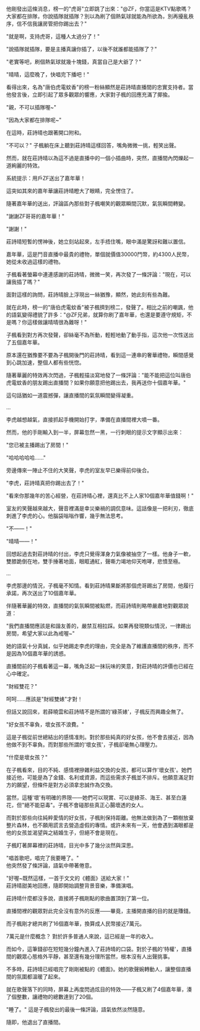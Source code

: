 他剛發出這條消息，榜一的"虎哥"立即跳了出來："@ZF，你當這是KTV點歌嗎？大家都在排隊，你說插隊就插隊？別以為刷了個熱氣球就能為所欲為，別再擾亂秩序，信不信我讓房管把你踢出去？"

"就是啊，支持虎哥，這種人太過分了！"

"說插隊就插隊，要是主播真讓你插了，以後不就誰都能插隊了？"

"老實等吧，刷個熱氣球就幾十塊錢，真當自己是大爺了？"

"晴晴，這麼晚了，快唱完下播吧！"

看得出來，名為"唐伯虎電蚊香"的榜一粉絲顯然是莊詩晴直播間的忠實支持者。當他發言後，立即引起了眾多觀眾的響應，大家對子楓的回應充滿了揶揄。

"親，不可以插隊喔~"

"因為大家都在排隊呢~"

在這時，莊詩晴也跟著開口附和。

"不可以？" 子楓躺在床上聽到莊詩晴這樣回答，嘴角微微一挑，輕笑出聲。

然而，就在莊詩晴以為這不過是直播中的一個小插曲時，突然，直播間內閃爍起一道絢麗的特效。

系統提示：用戶ZF送出了嘉年華！

這突如其來的嘉年華讓莊詩晴瞪大了眼睛，完全愣住了。

隨著嘉年華的送出，評論區內那些對子楓嘲笑的觀眾瞬間沉默，氣氛瞬間轉變。

"謝謝ZF哥哥的嘉年華！"

"謝謝！"

莊詩晴短暫的愣神後，她立刻站起來，左手捂住嘴，眼中滿是驚訝和難以置信。

嘉年華，這是鬥音直播中最貴的禮物，單個就價值30000鬥幣，約4300人民幣，她從未收過這樣的禮物。

子楓看著螢幕中連連感謝的莊詩晴，微微一笑，再次發了一條評論："現在，可以讓我插了嗎？"

面對這樣的詢問，莊詩晴臉上浮現出一絲猶豫，顯然，她此刻有些為難。

就在此時，榜一的"唐伯虎電蚊香"被子楓擠到榜二，發聲了。相比之前的嘲諷，他的語氣變得禮貌了許多："@ZF兄弟，就算你刷了嘉年華，也還是要遵守規矩，不是嗎？你這樣做讓晴晴很為難呀！"

子楓看到對方再次發聲，卻絲毫不為所動，輕輕地動了動手指，這次他一次性送出了五個嘉年華。

原本還在猶豫要不要為子楓開後門的莊詩晴，看到這一連串的奢華禮物，瞬間感覺到心跳加速，整個人都有些恍惚。

隨著華麗的特效再次閃過，子楓輕描淡寫地發了一條評論："能不能把這位叫唐伯虎電蚊香的朋友踢出直播間？如果你願意把他踢出去，我再送你十個嘉年華。"

這句話猶如一道震撼彈，讓直播間的氣氛瞬間變得凝重。

...

李虎越想越氣，直接抓起手機開始打字，準備在直播間裡大噴一番。

然而，他的手剛輸入到一半，屏幕忽然一黑，一行刺眼的提示文字顯示出來：

"您已被主播踢出了房間！"

"哈哈哈哈哈……"

旁邊傳來一陣止不住的大笑聲，李虎的室友早已樂得前仰後合。

"李虎，莊詩晴真把你踢出去了！"

"看來你那幾年的苦心經營，在莊詩晴心裡，還真比不上人家10個嘉年華值錢啊！"

室友的笑聲越來越大，聲音裡滿是幸災樂禍的調侃意味。這話像是一把利刃，徹底刺進了李虎的心。他腦袋嗡嗡作響，幾乎無法思考。

"不——！"

"晴晴——！"

回想起過去對莊詩晴的付出，李虎只覺得渾身力氣像被抽空了一樣。他身子一軟，雙膝跪倒在地，雙手捶著地面，眼眶通紅，聲嘶力竭地仰天咆哮，悲憤至極。

...

李虎那邊的情況，子楓毫不知情。看到莊詩晴果斷將那個虎哥踢出了房間，他履行承諾，再次送出了10個嘉年華。

伴隨著華麗的特效，直播間的氣氛瞬間被點燃，而莊詩晴則略帶嚴肅地對觀眾說道：

"我們直播間應該是和諧友善的，嚴禁互相拉踩。如果再發現類似情況，一律踢出房間，希望大家以此為戒喔~"

她的語氣十分真誠，似乎她踢走李虎的理由，完全是為了維護直播間的秩序，而不是因為10個嘉年華的誘惑。

直播間前的子楓看著這一幕，嘴角泛起一抹玩味的笑意，對莊詩晴的評價也已經在心中確定。

"財經雙花？"

呵呵……應該是"財經雙婊"才對！

但話又說回來，若薛曉雲和莊詩晴不是所謂的'綠茶婊'，子楓反而興趣全無了。  

"好女孩不辜負，壞女孩不浪費。"

這是子楓從前世總結出的感情准則。對於那些純真的好女孩，他不會去接近，因為他做不到不辜負。而對那些所謂的'壞女孩'，子楓卻毫無心理壓力。

"什麼是壞女孩？"

在子楓看來，目的不純、感情裡摻雜利益交換的女孩，都可以算作'壞女孩'。她們接近他，可能是為了金錢、名利或資源，而這些需求子楓並不排斥。他願意滿足對方的願望，但條件是對方必須拿忠誠作為交換。

當然，這種'壞'有明確的界限——她們可以現實、可以是綠茶、海王、甚至白蓮花，但"絕不能惡毒"。子楓不會碰那些真正心腸壞透的女人。

而對於那些向往純粹愛情的好女孩，子楓則保持距離。他無法做到為了一顆樹放棄整片森林，也不願用謊言去營造虛假的專情。或許未來有一天，他會遇到滿眼都是他的女孩並渴望與之結婚生子，但絕不會是現在。

子楓盯著屏幕裡的莊詩晴，目光中多了幾分淡然與深思。  

"唱首歌吧，唱完了我要睡了。"  
他突然發了條評論，語氣中帶著倦意。

"好喔~既然這樣，一首于文文的《體面》送給大家！"  
莊詩晴甜美地回應，隨即開始調整背景音樂，準備演唱。

莊詩晴什麼都沒多說，直接將子楓剛點的歌曲置頂到了第一位。

直播間裡的觀眾對此完全沒有意外的反應——畢竟，主播開直播的目的就是賺錢。

而子楓剛才總共刷了16個嘉年華，換算成人民幣接近7萬元。

7萬元是什麼概念？
對於許多普通人來說，這已經是一年的收入。

而如今，這筆錢卻在短短幾分鐘內進入了莊詩晴的口袋。對於子楓的'特權'，直播間的觀眾心態格外平靜，甚至還有幾分理所當然，根本沒有人出聲挑事。

不多時，莊詩晴已經唱完了剛剛被點的《體面》。她的歌聲婉轉動人，讓整個直播間的氛圍都溫暖了起來。

就在歌聲落下的同時，屏幕上再度閃過炫目的特效——子楓又刷了4個嘉年華，湊了個整數，讓禮物的總數達到了20個。

"睡了。"
這是子楓發出的最後一條評論，語氣依然淡然隨意。

隨即，他退出了直播間。